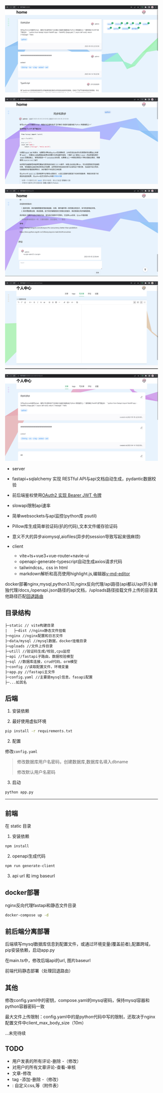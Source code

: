 ![image-20230506225558239](README.assets/image-20230506225558239.png)

![image-20230506225922997](README.assets/image-20230506225922997.png)

![image-20230506225902139](README.assets/image-20230506225902139.png)



![image-20230506225716959](README.assets/image-20230506225716959.png)

![image-20230506225751893](README.assets/image-20230506225751893.png)

 + server

  + fastapi+sqlalchemy 实现 RESTful API与api文档自动生成，pydantic数据校验
  + 前后端鉴权使用[OAuth2 实现 Bearer JWT 令牌](https://fastapi.tiangolo.com/zh/tutorial/security/oauth2-jwt/)
  + slowapi限制api速率
  + 简单websockets与api监控(python库 psutil)
  + Pillow库生成简单验证码(扒的代码),文本文件缓存验证码
  + 意义不大的异步aiomysql,aiofiles(异步的session导致写起来很麻烦)

+ client

  + vite+ts+vue3+vue-router+navie-ui
  + openapi-generate-typescript自动生成axios请求代码
  + tailwindcss，css in html
  + markdown解析和高亮使用highlight.js,编辑器[v-md-editor](https://code-farmer-i.github.io/vue-markdown-editor/zh/)

  

docker部署nginx,mysql,python3.10,nginx反向代理/api路径(api都以/api开头)单独代理/docs,/openapi.json路径的api文档，/uploads路径挂载文件上传的目录其他路径匹配[回退路由](https://router.vuejs.org/zh/guide/essentials/history-mode.html#nginx)

## 目录结构

```
├─static // vite构建目录
|   ├─dist //nginx静态文件挂载
├─nginx //nginx配置和日志文件
├─data/mysql //mysql数据，docker挂载目录
├─uploads //文件上传目录
├─utill //验证码生成/校验,cpu监控
├─api //fastapi子路由，数据校验模型
├─sql //数据库连接，crud代码，orm模型
├─config //读取配置文件，环境变量
├─app.py //fastapi主文件
├─config.yaml //主要是mysql信息，fasapi配置
├─...如其名

```



## 后端

1. 安装依赖

2. 最好使用虚拟环境
```bash
pip install -r requirements.txt
```

2. 配置

修改`config.yaml`
> 修改数据库用户名密码，创建数据库,数据库名填入dbname
> 
> 修改默认用户名密码

3. 启动

```bash
python app.py
```

---
## 前端
在 static 目录

1. 安装依赖
```bash
npm install
```

2. openapi生成代码
```bash
npm run generate-client
```

3. api url 和 img baseurl

## docker部署

nginx反向代理fastapi和静态文件目录
```bash
docker-compose up -d
```

## 前后端分离部署

后端填写mysql数据库信息到配置文件，或通过环境变量(覆盖前者),配置跨域，pip安装依赖，启动app.py

在main.ts中，修改后端api的url, 图片baseurl

前端代码静态部署（处理回退路由）

## 其他

修改config.yaml中的密钥，compose.yaml的mysql密码，保持mysql容器和python容器密码一致



最大文件上传限制：config.yaml中的是python代码中写的限制，还取决于nginx配置文件中client_max_body_size（10m）

...未完待续



## TODO

- 用户发表的所有评论-删除 -（修改）
- 对用户的所有文章评论-查看-审核
- 文章-修改
- tag  -添加-删除 -（修改）
- :   自定义css,等（附件表）
